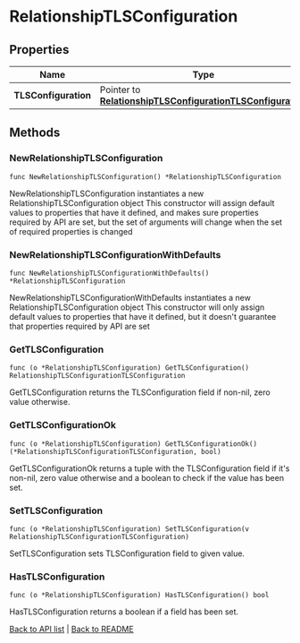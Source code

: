 # RelationshipTLSConfiguration

## Properties

Name | Type | Description | Notes
------------ | ------------- | ------------- | -------------
**TLSConfiguration** | Pointer to [**RelationshipTLSConfigurationTLSConfiguration**](RelationshipTLSConfigurationTLSConfiguration.md) |  | [optional] 

## Methods

### NewRelationshipTLSConfiguration

`func NewRelationshipTLSConfiguration() *RelationshipTLSConfiguration`

NewRelationshipTLSConfiguration instantiates a new RelationshipTLSConfiguration object
This constructor will assign default values to properties that have it defined,
and makes sure properties required by API are set, but the set of arguments
will change when the set of required properties is changed

### NewRelationshipTLSConfigurationWithDefaults

`func NewRelationshipTLSConfigurationWithDefaults() *RelationshipTLSConfiguration`

NewRelationshipTLSConfigurationWithDefaults instantiates a new RelationshipTLSConfiguration object
This constructor will only assign default values to properties that have it defined,
but it doesn't guarantee that properties required by API are set

### GetTLSConfiguration

`func (o *RelationshipTLSConfiguration) GetTLSConfiguration() RelationshipTLSConfigurationTLSConfiguration`

GetTLSConfiguration returns the TLSConfiguration field if non-nil, zero value otherwise.

### GetTLSConfigurationOk

`func (o *RelationshipTLSConfiguration) GetTLSConfigurationOk() (*RelationshipTLSConfigurationTLSConfiguration, bool)`

GetTLSConfigurationOk returns a tuple with the TLSConfiguration field if it's non-nil, zero value otherwise
and a boolean to check if the value has been set.

### SetTLSConfiguration

`func (o *RelationshipTLSConfiguration) SetTLSConfiguration(v RelationshipTLSConfigurationTLSConfiguration)`

SetTLSConfiguration sets TLSConfiguration field to given value.

### HasTLSConfiguration

`func (o *RelationshipTLSConfiguration) HasTLSConfiguration() bool`

HasTLSConfiguration returns a boolean if a field has been set.


[Back to API list](../README.md#documentation-for-api-endpoints) | [Back to README](../README.md)
